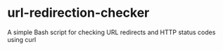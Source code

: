 # url-redirection-checker
A simple Bash script for checking URL redirects and HTTP status codes using curl
